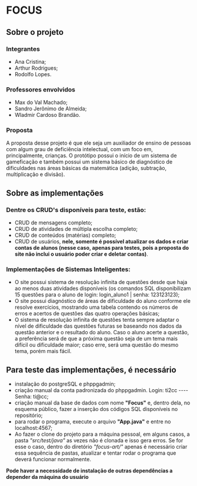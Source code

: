 # FOCUS
## Sobre o projeto
### Integrantes
* Ana Cristina;
* Arthur Rodrigues;
* Rodolfo Lopes.

### Professores envolvidos
* Max do Val Machado;
* Sandro Jerônimo de Almeida;
* Wladmir Cardoso Brandão.

### Proposta
A proposta desse projeto é que ele seja um auxiliador de ensino de pessoas com algum grau de deficiência
intelectual, com um foco em, principalmente, crianças. O protótipo possui o início de um sistema de gameficação
e também possui um sistema básico de diagnóstico de dificuldades nas áreas básicas da matemática (adição, subtração, multiplicação e divisão).

## Sobre as implementações

### Dentre os CRUD's disponíveis para teste, estão:
* CRUD de mensagens completo;
* CRUD de atividades de múltipla escolha completo;
* CRUD de conteúdos (matérias) completo;
* CRUD de usuários, **nele, somente é possível atualizar os dados e criar contas de alunos (nesse caso, apenas para testes, pois a proposta do site não inclui o usuário poder criar e deletar contas)**.

### Implementações de Sistemas Inteligentes:
* O site possui sistema de resolução infinita de questões desde que haja ao menos duas atividades disponíveis (os comandos SQL
disponibilizam 15 questões para o aluno de login: login_aluno1 | senha: 123123123);
* O site possui diagnóstico de áreas de dificuldade do aluno conforme ele resolve exercícios, mostrando uma tabela contendo os números de erros e acertos
de questões das quatro operações básicas;
* O sistema de resolução infinita de questões tenta sempre adaptar o nível de dificuldade das questões futuras se baseando nos dados da questão anterior
e o resultado do aluno. Caso o aluno acerte a questão, a preferência será de que a próxima questão seja de um tema mais difícil ou dificuldade maior; caso erre, será uma questão do mesmo tema, porém mais fácil.

## Para teste das implementações, é necessário
* instalação do postgreSQL e phppgadmin;
* criação manual da conta padronizada do phppgadmin. Login: ti2cc  ----  Senha: ti@cc;
* criação manual da base de dados com nome **"Focus"** e, dentro dela, no esquema público, fazer a inserção dos códigos SQL disponíveis no repositório;
* para rodar o programa, execute o arquivo **"App.java"** e entre no localhost:4567;
* Ao fazer o clone do projeto para a máquina pessoal, em alguns casos, a pasta *"src/test/java"* as vezes não é clonada e isso gera erros.
Se for esse o caso, dentro do diretório *"focus-art/"* apenas é necessário criar essa sequência de pastas, atualizar e tentar rodar o programa que deverá funcionar normalmente.

**Pode haver a necessidade de instalação de outras dependências a depender da máquina do usuário**
